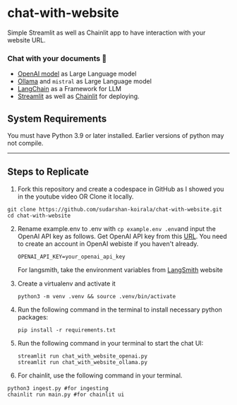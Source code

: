 # chat-with-website
Simple Streamlit as well as Chainlit app to have interaction with your website URL.

### Chat with your documents 🚀
- [OpenAI model](https://platform.openai.com/docs/models) as Large Language model
- [Ollama](https://ollama.ai/) and `mistral` as Large Language model
- [LangChain](https://python.langchain.com/en/latest/modules/models/llms/integrations/huggingface_hub.html) as a Framework for LLM
- [Streamlit](https://streamlit.io/) as well as [Chainlit](https://docs.chainlit.io/) for deploying.

## System Requirements

You must have Python 3.9 or later installed. Earlier versions of python may not compile.  

---

## Steps to Replicate 

1. Fork this repository and create a codespace in GitHub as I showed you in the youtube video OR Clone it locally.
```
git clone https://github.com/sudarshan-koirala/chat-with-website.git
cd chat-with-website
```

2. Rename example.env to .env with `cp example.env .env`and input the OpenAI API key as follows. Get OpenAI API key from this [URL](https://platform.openai.com/account/api-keys). You need to create an account in OpenAI webiste if you haven't already.
   ```
   OPENAI_API_KEY=your_openai_api_key
   ```

   For langsmith, take the environment variables from [LangSmith](https://smith.langchain.com/) website
   
3. Create a virtualenv and activate it
   ```
   python3 -m venv .venv && source .venv/bin/activate
   ```

4. Run the following command in the terminal to install necessary python packages:
   ```
   pip install -r requirements.txt
   ```

5. Run the following command in your terminal to start the chat UI:
   ```
   streamlit run chat_with_website_openai.py
   streamlit run chat_with_website_ollama.py
   ```

6. For chainlit, use the following command in your terminal.
```
python3 ingest.py #for ingesting
chainlit run main.py #for chainlit ui
```
